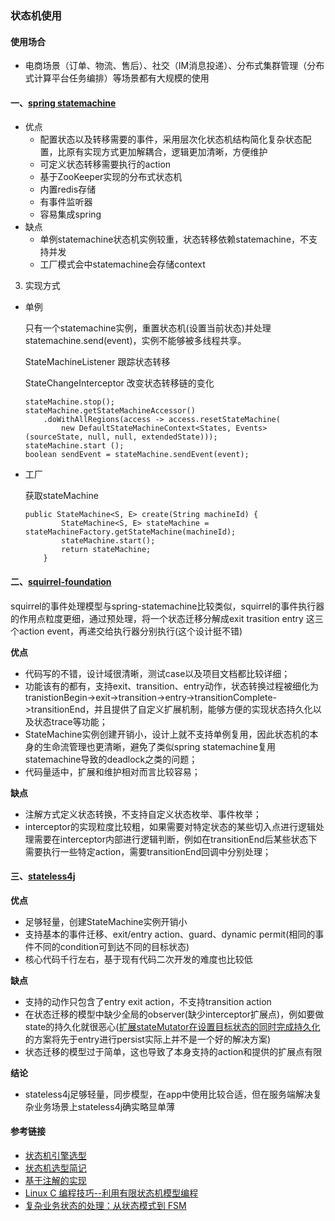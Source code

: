 ### 状态机使用

#### 使用场合

- 电商场景（订单、物流、售后）、社交（IM消息投递）、分布式集群管理（分布式计算平台任务编排）等场景都有大规模的使用

####  一、[spring statemachine](http://projects.spring.io/spring-statemachine/#quick-start)

- 优点
  - 配置状态以及转移需要的事件，采用层次化状态机结构简化复杂状态配置，比原有实现方式更加解耦合，逻辑更加清晰，方便维护
  - 可定义状态转移需要执行的action
  - 基于ZooKeeper实现的分布式状态机 
  - 内置redis存储
  - 有事件监听器 
  - 容易集成spring
- 缺点
  - 单例statemachine状态机实例较重，状态转移依赖statemachine，不支持并发
  - 工厂模式会中statemachine会存储context

3. 实现方式

- 单例

  只有一个statemachine实例，重置状态机(设置当前状态)并处理statemachine.send(event)，实例不能够被多线程共享。 

  StateMachineListener 跟踪状态转移

  StateChangeInterceptor 改变状态转移链的变化

  ~~~
  stateMachine.stop();
  stateMachine.getStateMachineAccessor()
      .doWithAllRegions(access -> access.resetStateMachine(
          new DefaultStateMachineContext<States, Events> (sourceState, null, null, extendedState)));
  stateMachine.start ();
  boolean sendEvent = stateMachine.sendEvent(event);
  ~~~

  

- 工厂

  获取stateMachine

  ~~~
  public StateMachine<S, E> create(String machineId) {
          StateMachine<S, E> stateMachine = stateMachineFactory.getStateMachine(machineId);
          stateMachine.start();
          return stateMachine;
      }
  ~~~

#### 二、[squirrel-foundation](http://hekailiang.github.io/squirrel/)

squirrel的事件处理模型与spring-statemachine比较类似，squirrel的事件执行器的作用点粒度更细，通过预处理，将一个状态迁移分解成exit trasition entry 这三个action event，再递交给执行器分别执行(这个设计挺不错)

**优点**

- 代码写的不错，设计域很清晰，测试case以及项目文档都比较详细；
- 功能该有的都有，支持exit、transition、entry动作，状态转换过程被细化为tranistionBegin->exit->transition->entry->transitionComplete->transitionEnd，并且提供了自定义扩展机制，能够方便的实现状态持久化以及状态trace等功能；
- StateMachine实例创建开销小，设计上就不支持单例复用，因此状态机的本身的生命流管理也更清晰，避免了类似spring statemachine复用statemachine导致的deadlock之类的问题；
- 代码量适中，扩展和维护相对而言比较容易；

**缺点**

- 注解方式定义状态转换，不支持自定义状态枚举、事件枚举；
- interceptor的实现粒度比较粗，如果需要对特定状态的某些切入点进行逻辑处理需要在interceptor内部进行逻辑判断，例如在transitionEnd后某些状态下需要执行一些特定action，需要transitionEnd回调中分别处理；

#### 三、[stateless4j](https://github.com/oxo42/stateless4j)

**优点**

- 足够轻量，创建StateMachine实例开销小
- 支持基本的事件迁移、exit/entry action、guard、dynamic permit(相同的事件不同的condition可到达不同的目标状态)
- 核心代码千行左右，基于现有代码二次开发的难度也比较低

**缺点**

- 支持的动作只包含了entry exit action，不支持transition action
- 在状态迁移的模型中缺少全局的observer(缺少interceptor扩展点)，例如要做state的持久化就很恶心([扩展stateMutator在设置目标状态的同时完成持久化](https://stackoverflow.com/questions/29990009/how-can-we-persist-states-and-transitions-in-stateless4j-based-state-machine)的方案将先于entry进行persist实际上并不是一个好的解决方案)
- 状态迁移的模型过于简单，这也导致了本身支持的action和提供的扩展点有限

**结论**

- stateless4j足够轻量，同步模型，在app中使用比较合适，但在服务端解决复杂业务场景上stateless4j确实略显单薄

#### 参考链接

* [状态机引擎选型](https://segmentfault.com/a/1190000009906317)
* [状态机选型简记](http://childe.net.cn/2018/04/28/%E7%8A%B6%E6%80%81%E6%9C%BA%E9%80%89%E5%9E%8B%E7%AE%80%E8%AE%B0/)
* [基于注解的实现](https://www.codetd.com/article/1010726)
* [Linux C 编程技巧--利用有限状态机模型编程](https://blog.csdn.net/zqixiao_09/article/details/50239337)
* [复杂业务状态的处理：从状态模式到 FSM](https://juejin.im/entry/5a26b17df265da4319562263)

